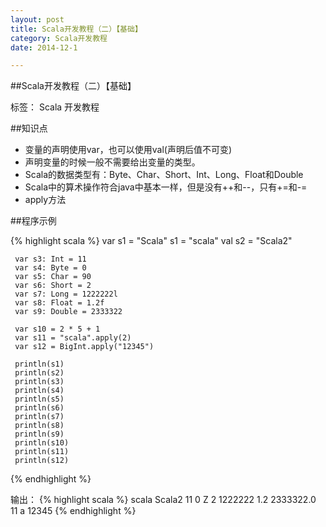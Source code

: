 ```yaml
---
layout: post
title: Scala开发教程（二）【基础】
category: Scala开发教程
date: 2014-12-1

---
```


##Scala开发教程（二）【基础】

标签： Scala 开发教程

##知识点
>
- 变量的声明使用var，也可以使用val(声明后值不可变)
- 声明变量的时候一般不需要给出变量的类型。
- Scala的数据类型有：Byte、Char、Short、Int、Long、Float和Double
- Scala中的算术操作符合java中基本一样，但是没有++和--，只有+=和-=
- apply方法


<!-- more -->


##程序示例

{% highlight scala %}
     var s1 = "Scala"
     s1 = "scala"
     val s2 = "Scala2"

     var s3: Int = 11
     var s4: Byte = 0
     var s5: Char = 90
     var s6: Short = 2
     var s7: Long = 1222222l
     var s8: Float = 1.2f
     var s9: Double = 2333322

     var s10 = 2 * 5 + 1
     var s11 = "scala".apply(2)
     var s12 = BigInt.apply("12345")

     println(s1)
     println(s2)
     println(s3)
     println(s4)
     println(s5)
     println(s6)
     println(s7)
     println(s8)
     println(s9)
     println(s10)
     println(s11)
     println(s12)
{% endhighlight %}

输出：
{% highlight scala %}
scala
Scala2
11
0
Z
2
1222222
1.2
2333322.0
11
a
12345
{% endhighlight %}
















